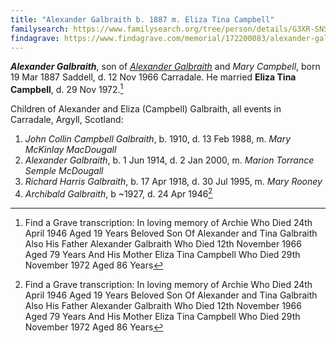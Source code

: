 ```yaml
---
title: "Alexander Galbraith b. 1887 m. Eliza Tina Campbell"
familysearch: https://www.familysearch.org/tree/person/details/G3XR-SNS
findagrave: https://www.findagrave.com/memorial/172200083/alexander-galbraith
---
```

***Alexander Galbraith***, son of *[Alexander Galbraith](galbraith-alexander-1854.md)* and *Mary Campbell*, born 19 Mar 1887 Saddell, d. 12 Nov 1966 Carradale.
He married **Eliza Tina Campbell**, d. 29 Nov 1972.[^death]

Children of Alexander and Eliza (Campbell) Galbraith, all events in Carradale, Argyll, Scotland:

1. *John Collin Campbell Galbraith*, b. 1910, d. 13 Feb 1988, m. *Mary McKinlay MacDougall*
2. *Alexander Galbraith*, b. 1 Jun 1914, d. 2 Jan 2000, m. *Marion Torrance Semple McDougall*
3. *Richard Harris Galbraith*, b. 17 Apr 1918, d. 30 Jul 1995, m. *Mary Rooney*
4. *Archibald Galbraith*, b ~1927, d. 24 Apr 1946[^death]

[^death]: Find a Grave transcription:
    In loving memory of
    Archie
    Who Died 24th April 1946
    Aged 19 Years
    Beloved Son Of
    Alexander and Tina
    Galbraith
    Also His Father
    Alexander Galbraith
    Who Died 12th November 1966
    Aged 79 Years
    And His Mother
    Eliza Tina Campbell
    Who Died 29th November 1972
    Aged 86 Years
